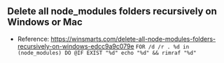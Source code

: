 ## Delete all node_modules folders recursively on Windows or Mac
- Reference: https://winsmarts.com/delete-all-node-modules-folders-recursively-on-windows-edcc9a9c079e
`FOR /d /r . %d in (node_modules) DO @IF EXIST "%d" echo "%d" && rimraf "%d"`

